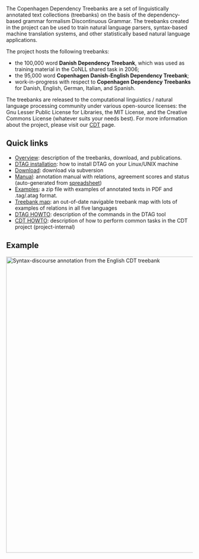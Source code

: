 The Copenhagen Dependency Treebanks are a set of linguistically annotated text collections (treebanks) on the basis of the dependency-based grammar formalism Discontinuous Grammar. The treebanks created in the project can be used to train natural language parsers, syntax-based machine translation systems, and other statistically based natural language applications.

The project hosts the following treebanks:

  * the 100,000 word **Danish Dependency Treebank**, which was used as training material in the CoNLL shared task in 2006;
  * the 95,000 word **Copenhagen Danish-English Dependency Treebank**;
  * work-in-progress with respect to **Copenhagen Dependency Treebanks** for Danish, English, German, Italian, and Spanish.

The treebanks are released to the computational linguistics / natural language processing community under various open-source licenses: the Gnu Lesser Public License for Libraries, the MIT License, and the Creative Commons License (whatever suits your needs best). For more information about the project, please visit our [CDT](CDT.md) page.

## Quick links ##

  * [Overview](CDT.md): description of the treebanks, download, and publications.
  * [DTAG installation](http://code.google.com/p/copenhagen-dependency-treebank/wiki/DTAGINSTALL): how to install DTAG on your Linux/UNIX machine
  * [Download](http://code.google.com/p/copenhagen-dependency-treebank/source/checkout): download via subversion
  * [Manual](http://copenhagen-dependency-treebank.googlecode.com/svn/trunk/manual/cdt-manual.pdf): annotation manual with relations, agreement scores and status (auto-generated from [spreadsheet](http://spreadsheets.google.com/ccc?key=0ArjTKYTQS1lWcnNUWGJrX3lZTkxDc3QxYmlqWlRXQ1E&hl=en))
  * [Examples](http://copenhagen-dependency-treebank.googlecode.com/svn/trunk/docs/cdt-examples.zip): a zip file with examples of annotated texts in PDF and .tag/.atag format.
  * [Treebank map](http://treebank.dk/map): an out-of-date navigable treebank map with lots of examples of relations in all five languages
  * [DTAG HOWTO](DTAGHOWTO.md): description of the commands in the DTAG tool
  * [CDT HOWTO](CDTHOWTO.md): description of how to perform common tasks in the CDT project (project-internal)

## Example ##

<img src='http://copenhagen-dependency-treebank.googlecode.com/svn/trunk/figs/iorn-0531.kort.en.png' title='Syntax-discourse annotation from the English CDT treebank' width='800'>
